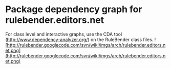 # Package dependency graph for rulebender.editors.net #
For class level and interactive graphs, use the CDA tool (http://www.dependency-analyzer.org/) on the RuleBender class files.
![http://rulebender.googlecode.com/svn/wiki/imgs/arch/rulebender.editors.net.png](http://rulebender.googlecode.com/svn/wiki/imgs/arch/rulebender.editors.net.png)